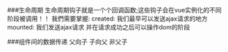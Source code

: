 ###生命周期
    生命周期钩子就是一个个回调函数;这些钩子会在vue实例化的不同阶段被调用！！
    我們需要掌握:
        created: 我们最早可以发送ajax请求的地方
        mounted: 我们发送ajax请求 并在请求成功之后可以操作dom的阶段

###组件间的数据传递
    父向子
    子向父
    非父子

